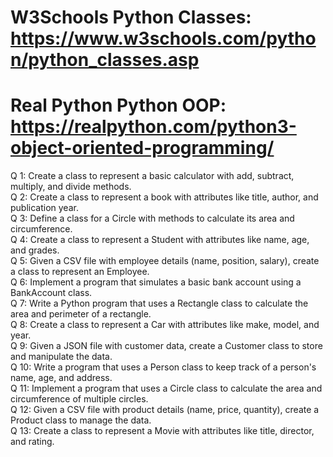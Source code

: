 # W3Schools Python Classes: https://www.w3schools.com/python/python_classes.asp
# Real Python Python OOP: https://realpython.com/python3-object-oriented-programming/
Q 1: Create a class to represent a basic calculator with add, subtract, multiply, and divide methods. <br />
Q 2: Create a class to represent a book with attributes like title, author, and publication year. <br />
Q 3: Define a class for a Circle with methods to calculate its area and circumference. <br />
Q 4: Create a class to represent a Student with attributes like name, age, and grades. <br />
Q 5: Given a CSV file with employee details (name, position, salary), create a class to represent an Employee. <br />
Q 6: Implement a program that simulates a basic bank account using a BankAccount class. <br />
Q 7: Write a Python program that uses a Rectangle class to calculate the area and perimeter of a rectangle. <br />
Q 8: Create a class to represent a Car with attributes like make, model, and year. <br />
Q 9: Given a JSON file with customer data, create a Customer class to store and manipulate the data. <br />
Q 10: Write a program that uses a Person class to keep track of a person's name, age, and address. <br />
Q 11: Implement a program that uses a Circle class to calculate the area and circumference of multiple circles. <br />
Q 12: Given a CSV file with product details (name, price, quantity), create a Product class to manage the data. <br />
Q 13: Create a class to represent a Movie with attributes like title, director, and rating. <br />